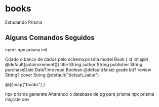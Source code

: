 # books
Estudando Prisma

## Alguns Comandos Seguidos
npm i 
npx prisma init 

Criado o banco de dados pelo schema.prisma 
model Book {
  id Int @id @default(autoincrement())
  title String 
  author String
  publisher String
  purchaseDate DateTime
  read Boolean @default(false)
  grade Int?
  review String?
  cover String @default("default_value")

  @@map("books")
}

npx prisma generate
Alterando o database de pg para prisma
npx prisma migrate dev 
